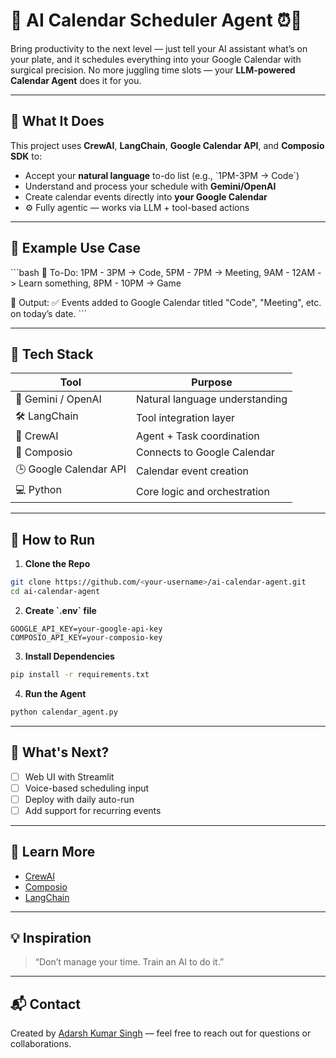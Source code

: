 # 🤖 AI Calendar Scheduler Agent ⏰📅

Bring productivity to the next level — just tell your AI assistant what’s on your plate, and it schedules everything into your Google Calendar with surgical precision. No more juggling time slots — your **LLM-powered Calendar Agent** does it for you.

---

## 🚀 What It Does

This project uses **CrewAI**, **LangChain**, **Google Calendar API**, and **Composio SDK** to:
- Accept your **natural language** to-do list (e.g., \`1PM-3PM -> Code\`)
- Understand and process your schedule with **Gemini/OpenAI**
- Create calendar events directly into **your Google Calendar**
- ⚙️ Fully agentic — works via LLM + tool-based actions

---

## 🎯 Example Use Case

\`\`\`bash
📝 To-Do:
1PM - 3PM -> Code,
5PM - 7PM -> Meeting,
9AM - 12AM -> Learn something,
8PM - 10PM -> Game

🤖 Output:
✅ Events added to Google Calendar titled "Code", "Meeting", etc. on today’s date.
\`\`\`

---

## 🧠 Tech Stack

| Tool        | Purpose                         |
|-------------|----------------------------------|
| 🧠 Gemini / OpenAI | Natural language understanding |
| 🛠️ LangChain       | Tool integration layer         |
| 🧰 CrewAI          | Agent + Task coordination     |
| 🔌 Composio        | Connects to Google Calendar   |
| 🕒 Google Calendar API | Calendar event creation   |
| 💻 Python         | Core logic and orchestration |

---

## 🔧 How to Run

1. **Clone the Repo**

```bash
git clone https://github.com/<your-username>/ai-calendar-agent.git
cd ai-calendar-agent
```

2. **Create \`.env\` file**

```
GOOGLE_API_KEY=your-google-api-key
COMPOSIO_API_KEY=your-composio-key
```

3. **Install Dependencies**

```bash
pip install -r requirements.txt
```

4. **Run the Agent**

```bash
python calendar_agent.py
```

---

## 🧪 What's Next?

- [ ] Web UI with Streamlit
- [ ] Voice-based scheduling input
- [ ] Deploy with daily auto-run
- [ ] Add support for recurring events

---

## 📘 Learn More

- [CrewAI](https://github.com/joaomdmoura/crewai)
- [Composio](https://docs.composio.dev/)
- [LangChain](https://docs.langchain.com/)

---

## 💡 Inspiration

> “Don’t manage your time. Train an AI to do it.”

---

## 📬 Contact

Created by [Adarsh Kumar Singh](https://www.linkedin.com/in/adarsh-kumar-singh-data/) — feel free to reach out for questions or collaborations.